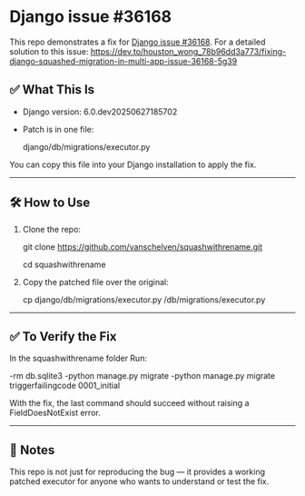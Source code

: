 # Django issue #36168

This repo demonstrates a fix for [Django issue #36168](https://code.djangoproject.com/ticket/36168).
For a detailed solution to this issue: https://dev.to/houston_wong_78b96dd3a773/fixing-django-squashed-migration-in-multi-app-issue-36168-5g39

## ✅ What This Is

- Django version: 6.0.dev20250627185702
- Patch is in one file:

  django/db/migrations/executor.py

You can copy this file into your Django installation to apply the fix.

---

## 🛠 How to Use

1. Clone the repo:

   git clone https://github.com/vanschelven/squashwithrename.git
   
   cd squashwithrename

2. Copy the patched file over the original:

   cp django/db/migrations/executor.py <path-to-your-django>/db/migrations/executor.py

---

## ✅ To Verify the Fix

In the squashwithrename folder
Run:

   -rm db.sqlite3
   -python manage.py migrate
   -python manage.py migrate triggerfailingcode 0001_initial

With the fix, the last command should succeed without raising a FieldDoesNotExist error.

---

## 📄 Notes

This repo is not just for reproducing the bug — it provides a working patched executor for anyone who wants to understand or test the fix.

